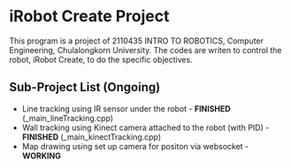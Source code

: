 # iRobot Create Project
This program is a project of 2110435 INTRO TO ROBOTICS, Computer Engineering, Chulalongkorn University.
The codes are writen to control the robot, iRobot Create, to do the specific objectives.

## Sub-Project List (Ongoing)
- Line tracking using IR sensor under the robot - **FINISHED** (_main_lineTracking.cpp)
- Wall tracking using Kinect camera attached to the robot (with PID) - **FINISHED** (_main_kinectTracking.cpp)
- Map drawing using set up camera for positon via websocket - **WORKING**
